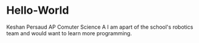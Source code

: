 # Hello-World

Keshan Persaud 
AP Comuter Science A
I am apart of the school's robotics team and would want to learn more programming.
